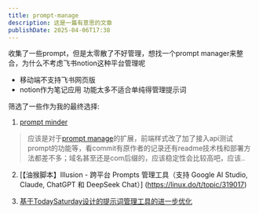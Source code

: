 ```yaml
---
title: prompt-manage
description: 这是一篇有意思的文章
publishDate: 2025-04-06T17:38
---
```

收集了一些prompt，但是太零散了不好管理，想找一个prompt manager来整合，为什么不考虑飞书notion这种平台管理呢

* 移动端不支持飞书网页版
* notion作为笔记应用 功能太多不适合单纯得管理提示词

筛选了一些作为我的最终选择:

1. [prompt minder](https://github.com/aircrushin/promptMinder)
> 应该是对于[prompt manage](https://github.com/liujuntao123/prompt-manager)的扩展，前端样式改了加了接入api测试prompt的功能等，看commit有原作者的记录还有readme技术栈和部署方法都差不多；域名甚至还是com后缀的，应该稳定性会比较高吧，应该..

2. [【油猴脚本】Illusion - 跨平台 Prompts 管理工具（支持 Google AI Studio, Claude, ChatGPT 和 DeepSeek Chat）] (https://linux.do/t/topic/319017)

3. [基于TodaySaturday设计的提示词管理工具的进一步优化 ](https://linux.do/t/topic/510447)
